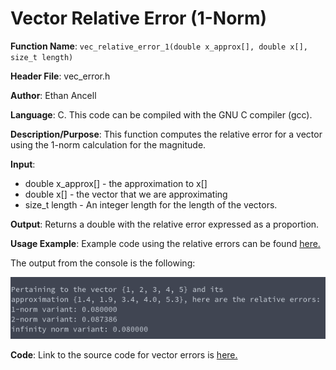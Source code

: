 # Vector Relative Error (1-Norm)
**Function Name**: ```vec_relative_error_1(double x_approx[], double x[], size_t length)```

**Header File**: vec_error.h

**Author**: Ethan Ancell

**Language**: C. This code can be compiled with the GNU C compiler (gcc).

**Description/Purpose**: This function computes the relative error for a vector using the 1-norm calculation for the magnitude.

**Input**:
* double x_approx[] - the approximation to x[]
* double x[] - the vector that we are approximating
* size_t length - An integer length for the length of the vectors.

**Output**: Returns a double with the relative error expressed as a proportion.

**Usage Example**: Example code using the relative errors can be found [here.](https://github.com/ethanancell/math4610/blob/master/software/vectors/relative_error.c)

The output from the console is the following:

![Console Output](images/vec_relative_errors.png)

**Code**: Link to the source code for vector errors is [here.](https://github.com/ethanancell/math4610/blob/master/shared_library/src/vec_error.c)
